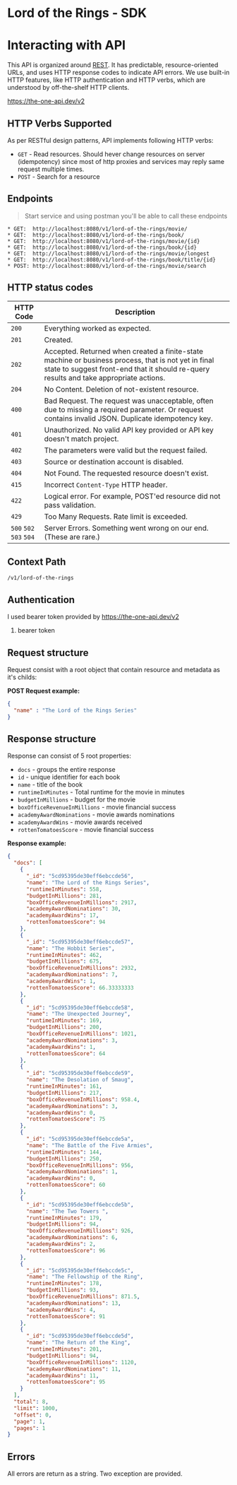
# Lord of the Rings - SDK

# Interacting with API

This API is organized around [REST](http://en.wikipedia.org/wiki/Representational_State_Transfer).
It has predictable, resource-oriented URLs, and uses HTTP response codes to indicate API errors.
We use built-in HTTP features, like HTTP authentication and HTTP verbs, which are understood by off-the-shelf HTTP clients.

https://the-one-api.dev/v2

## HTTP Verbs Supported

As per RESTful design patterns, API implements following HTTP verbs:

- `GET` - Read resources. Should hever change resources on server (idempotency) since most of http proxies and services may reply same request multiple times.
- `POST` - Search for a resource

## Endpoints
> Start service and using postman you'll be able to call these endpoints

	* GET:  http://localhost:8080/v1/lord-of-the-rings/movie/
	* GET:  http://localhost:8080/v1/lord-of-the-rings/book/
	* GET:  http://localhost:8080/v1/lord-of-the-rings/movie/{id}
	* GET:  http://localhost:8080/v1/lord-of-the-rings/book/{id}
	* GET:  http://localhost:8080/v1/lord-of-the-rings/movie/longest
	* GET:  http://localhost:8080/v1/lord-of-the-rings/book/title/{id}
	* POST: http://localhost:8080/v1/lord-of-the-rings/movie/search



## HTTP status codes

HTTP Code | Description
--------- | -----------
`200` | Everything worked as expected.
`201` | Created.
`202` | Accepted. Returned when created a finite-state machine or business process, that is not yet in final state to suggest front-end that it should re-query results and take appropriate actions.
`204` | No Content. Deletion of not-existent resource.
`400` | Bad Request. The request was unacceptable, often due to missing a required parameter. Or request contains invalid JSON. Duplicate idempotency key.
`401` | Unauthorized. No valid API key provided or API key doesn't match project.
`402` | The parameters were valid but the request failed.
`403` | Source or destination account is disabled.
`404` | Not Found. The requested resource doesn't exist.
`415` | Incorrect ```Content-Type``` HTTP header.
`422` | Logical error. For example, POST'ed resource did not pass validation.
`429` | Too Many Requests. Rate limit is exceeded.
`500` `502` `503` `504` | Server Errors. Something went wrong on our end. (These are rare.)


## Context Path

`/v1/lord-of-the-rings`

## Authentication

I used bearer token provided by https://the-one-api.dev/v2

1. bearer token

## Request structure

Request consist with a root object that contain resource and metadata as it's childs:

**POST Request example:**

```json
{
  "name" : "The Lord of the Rings Series"
}
```

## Response structure

Response can consist of 5 root properties:

- `docs` - groups the entire response
- `id` - unique identifier for each book
- `name` - title of the book
- `runtimeInMinutes` - Total runtime for the movie in minutes
- `budgetInMillions` - budget for the movie
- `boxOfficeRevenueInMillions` - movie financial success
- `academyAwardNominations` - movie awards nominations
- `academyAwardWins` - movie awards received
- `rottenTomatoesScore` - movie financial success

**Response example:**

```json
{
  "docs": [
    {
      "_id": "5cd95395de30eff6ebccde56",
      "name": "The Lord of the Rings Series",
      "runtimeInMinutes": 558,
      "budgetInMillions": 281,
      "boxOfficeRevenueInMillions": 2917,
      "academyAwardNominations": 30,
      "academyAwardWins": 17,
      "rottenTomatoesScore": 94
    },
    {
      "_id": "5cd95395de30eff6ebccde57",
      "name": "The Hobbit Series",
      "runtimeInMinutes": 462,
      "budgetInMillions": 675,
      "boxOfficeRevenueInMillions": 2932,
      "academyAwardNominations": 7,
      "academyAwardWins": 1,
      "rottenTomatoesScore": 66.33333333
    },
    {
      "_id": "5cd95395de30eff6ebccde58",
      "name": "The Unexpected Journey",
      "runtimeInMinutes": 169,
      "budgetInMillions": 200,
      "boxOfficeRevenueInMillions": 1021,
      "academyAwardNominations": 3,
      "academyAwardWins": 1,
      "rottenTomatoesScore": 64
    },
    {
      "_id": "5cd95395de30eff6ebccde59",
      "name": "The Desolation of Smaug",
      "runtimeInMinutes": 161,
      "budgetInMillions": 217,
      "boxOfficeRevenueInMillions": 958.4,
      "academyAwardNominations": 3,
      "academyAwardWins": 0,
      "rottenTomatoesScore": 75
    },
    {
      "_id": "5cd95395de30eff6ebccde5a",
      "name": "The Battle of the Five Armies",
      "runtimeInMinutes": 144,
      "budgetInMillions": 250,
      "boxOfficeRevenueInMillions": 956,
      "academyAwardNominations": 1,
      "academyAwardWins": 0,
      "rottenTomatoesScore": 60
    },
    {
      "_id": "5cd95395de30eff6ebccde5b",
      "name": "The Two Towers ",
      "runtimeInMinutes": 179,
      "budgetInMillions": 94,
      "boxOfficeRevenueInMillions": 926,
      "academyAwardNominations": 6,
      "academyAwardWins": 2,
      "rottenTomatoesScore": 96
    },
    {
      "_id": "5cd95395de30eff6ebccde5c",
      "name": "The Fellowship of the Ring",
      "runtimeInMinutes": 178,
      "budgetInMillions": 93,
      "boxOfficeRevenueInMillions": 871.5,
      "academyAwardNominations": 13,
      "academyAwardWins": 4,
      "rottenTomatoesScore": 91
    },
    {
      "_id": "5cd95395de30eff6ebccde5d",
      "name": "The Return of the King",
      "runtimeInMinutes": 201,
      "budgetInMillions": 94,
      "boxOfficeRevenueInMillions": 1120,
      "academyAwardNominations": 11,
      "academyAwardWins": 11,
      "rottenTomatoesScore": 95
    }
  ],
  "total": 8,
  "limit": 1000,
  "offset": 0,
  "page": 1,
  "pages": 1
}
```

## Errors

All errors are return as a string. Two exception are provided.
